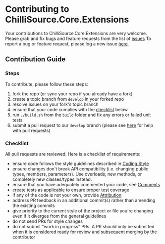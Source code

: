 # Contributing to ChilliSource.Core.Extensions #

Your contributions to ChilliSource.Core.Extensions are very welcome. Please grab and fix bugs and feature requests from the list of [issues](https://github.com/BlueChilli/ChilliSource.Core.Extensions/issues)
To report a bug or feature request, please log a new issue [here](https://github.com/BlueChilli/ChilliSource.Core.Extensions/issues).

## Contribution Guide ##

### Steps ###

To contribute, please follow these steps:

1. fork the repo (or sync your repo if you already have a fork)
2. create a topic branch from `develop` in your forked repo
3. resolve issues on your fork's topic branch
4. ensure that your code complies with the [checklist](#checklist) below
5. run `./build.sh` from the `build` folder and fix any errors or failed unit tests
6. submit a pull request to our `develop` branch (please see [here](https://help.github.com/articles/about-pull-requests/) for help with pull requests)

### Checklist ###

All pull requests are reviewed. Here is a checklist of requirements:

* ensure code follows the style guidelines described in [Coding Style](https://github.com/BlueChilli/ChilliSource/blob/master/doc/coding-style-dotnet.md)
* ensure changes don't break API compatibility (i.e. changing public types, members, parameters). Use overloads, new methods, or completely new classes/types instead.
* ensure that you have adequately commented your code, see [Comments](https://github.com/BlueChilli/ChilliSource/blob/master/doc/comments-dotnet.md)
* create tests as applicable to ensure proper test coverage
* if any of the code is not your own, provide [Attribution](https://github.com/BlueChilli/ChilliSource/blob/master/doc/attribution-dotnet.md)
* address PR feedback in an additional commit(s) rather than amending the existing commits
* give priority to the current style of the project or file you're changing even if it diverges from the general guidelines 
* do not send PRs for style changes
* do not submit "work in progress" PRs. A PR should only be submitted when it is considered ready for review and subsequent merging by the contributor




